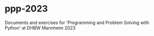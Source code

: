 # ppp-2023
Documents and exercises for 'Programming and Problem Solving with Python' at DHBW Mannheim 2023

